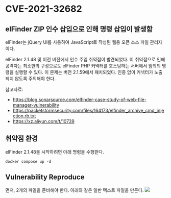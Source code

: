 # CVE-2021-32682

## elFinder ZIP 인수 삽입으로 인해 명령 삽입이 발생함

elFinder는 jQuery UI를 사용하여 JavaScript로 작성된 웹용 오픈 소스 파일 관리자이다.

elFinder 2.1.48 및 이전 버전에서 인수 주입 취약점이 발견되었다. 이 취약점으로 인해 공격자는 최소한의 구성으로도 elFinder PHP 커넥터를 호스팅하는 서버에서 임의의 명령을 실행할 수 있다. 이 문제는 버전 2.1.59에서 패치되었다. 인증 없이 커넥터가 노출되지 않도록 주의해야 한다.

참고자료:
* https://blog.sonarsource.com/elfinder-case-study-of-web-file-manager-vulnerability
* https://packetstormsecurity.com/files/164173/elfinder_archive_cmd_injection.rb.txt
* https://xz.aliyun.com/t/10739

## 취약점 환경
elFinder 2.1.48을 시작하려면 아래 명령을 수행한다.

```
docker compose up -d
```

## Vulnerability Reproduce
먼저, 2개의 파일을 준비해야 한다. 아래와 같은 일반 텍스트 파일을 만든다.
<img src="https://github.com/mmingidan/WHS/blob/main/vulhub/make_txt.png?raw=true">
